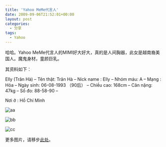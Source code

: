 ```yaml
---
title: 'Yahoo MeMe代言人'
date: 2009-09-06T21:52:01+00:00
layout: post
categories:
  - 分享
tags:
  - Yahoo
---
```


哈哈。Yahoo MeMe代言人的MIMI好大好大，真的是人间胸器，此女是越南裔美国人。魔鬼身材，童颜巨乳。

其资料如下：

Elly (Trân Hà) &#8211;
Tên thật: Trân Hà &#8211;
Nick name : Elly &#8211;
Nhóm máu: A &#8211;
Mạng : Hỏa &#8211;
Ngày sinh: 06-08-1993 （90后） &#8211;
Chiều cao: 168cm &#8211;
Cân nặng: 47kg &#8211;
Số đo: 88-58-90 &#8211;

Nơi ở : Hồ Chí Minh
<!--more-->
![aa](https://farm4.static.flickr.com/3446/3880288404_1fb80e3a90_o.jpg)

![bb](https://farm4.static.flickr.com/3455/3880749138_4b84da3339_o.jpg)

![cc](https://farm4.static.flickr.com/3472/3880749132_dc7827096f_o.jpg)

更多图片，请移步[此处](http://www.flickr.com/photos/sdjkx/sets/72157622211993518)。